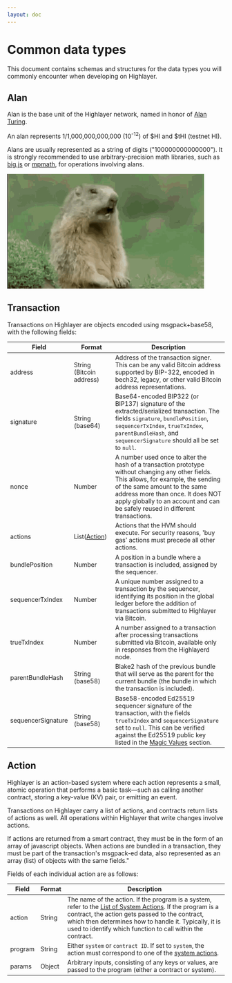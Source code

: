 ```yaml
---
layout: doc
---
```

# Common data types
This document contains schemas and structures for the data types you will commonly encounter when developing on Highlayer.

## Alan

Alan is the base unit of the Highlayer network, named in honor of [Alan Turing](https://en.wikipedia.org/wiki/Alan_Turing).

An alan represents 1/1,000,000,000,000 (10<sup>-12</sup>) of $HI and $tHI (testnet HI).

Alans are usually represented as a string of digits ("100000000000000"). It is strongly recommended to use arbitrary-precision math libraries, such as [big.js](https://github.com/MikeMcl/big.js) or [mpmath](https://mpmath.org/), for operations involving alans.

![Alan Alan Steve!](/assets/alan.gif)

## Transaction

Transactions on Highlayer are objects encoded using msgpack+base58, with the following fields:

| **Field**          | **Format**               | **Description**                                                                                                                                                                                                                                                |
|--------------------|--------------------------|----------------------------------------------------------------------------------------------------------------------------------------------------------------------------------------------------------------------------------------------------------------|
| address            | String (Bitcoin address) | Address of the transaction signer. This can be any valid Bitcoin address supported by BIP-322, encoded in bech32, legacy, or other valid Bitcoin address representations.                                                                                      |
| signature          | String (base64)          | Base64-encoded BIP322 (or BIP137) signature of the extracted/serialized transaction. The fields `signature`, `bundlePosition`, `sequencerTxIndex`, `trueTxIndex`, `parentBundleHash`, and `sequencerSignature` should all be set to `null`.                    |
| nonce              | Number                   | A number used once to alter the hash of a transaction prototype without changing any other fields. This allows, for example, the sending of the same amount to the same address more than once. It does NOT apply globally to an account and can be safely reused in different transactions. |
| actions            | List([Action](#action))  | Actions that the HVM should execute. For security reasons, 'buy gas' actions must precede all other actions.                                                                                                                                                   |
| bundlePosition     | Number                   | A position in a bundle where a transaction is included, assigned by the sequencer.                                                                                                                                                                             |
| sequencerTxIndex   | Number                   | A unique number assigned to a transaction by the sequencer, identifying its position in the global ledger before the addition of transactions submitted to Highlayer via Bitcoin.                                                                              |
| trueTxIndex        | Number                   | A number assigned to a transaction after processing transactions submitted via Bitcoin, available only in responses from the Highlayerd node.                                                                                                                  |
| parentBundleHash   | String (base58)          | Blake2 hash of the previous bundle that will serve as the parent for the current bundle (the bundle in which the transaction is included).                                                                                                                     |
| sequencerSignature | String (base58)          | Base58-encoded Ed25519 sequencer signature of the transaction, with the fields `trueTxIndex` and `sequencerSignature` set to `null`. This can be verified against the Ed25519 public key listed in the [Magic Values](/general-documentation/magic-values) section.                  |   

## Action

Highlayer is an action-based system where each action represents a small, atomic operation that performs a basic task—such as calling another contract, storing a key-value (KV) pair, or emitting an event. 

Transactions on Highlayer carry a list of actions, and contracts return lists of actions as well. All operations within Highlayer that write changes involve actions.

If actions are returned from a smart contract, they must be in the form of an array of javascript objects. When actions are bundled in a transaction, they must be part of the transaction's msgpack-ed data, also represented as an array (list) of objects with the same fields."

Fields of each individual action are as follows:

| **Field** | **Format**       | **Description**                                                                                                                                                                                                                                                      |
|-----------|------------------|----------------------------------------------------------------------------------------------------------------------------------------------------------------------------------------------------------------------------------------------------------------------|
| action    | String           | The name of the action. If the program is a system, refer to the [List of System Actions](/general-documentation/system-actions). If the program is a contract, the action gets passed to the contract, which then determines how to handle it. Typically, it is used to identify which function to call within the contract. |
| program   | String           | Either `system` or `contract ID`. If set to `system`, the action must correspond to one of the [system actions](/general-documentation/system-actions).                                                                                                                                                     |
| params    | Object           | Arbitrary inputs, consisting of any keys or values, are passed to the program (either a contract or system).                                                                                                                                                          |
